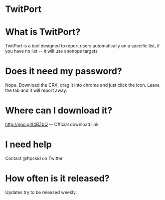 # TwitPort

# What is TwitPort?

TwitPort is a tool designed to report users automatically on a specific list, if you have no list -- it will use anonops targets


# Does it need my password?

Nope. Download the CRX, drag it into chrome and just click the icon. Leave the tab and it will report away.

# Where can I download it?
http://goo.gl/I4BZbQ -- Official download link

# I need help

Contact @ftpskid on Twitter

# How often is it released?

Updates try to be released weekly.
